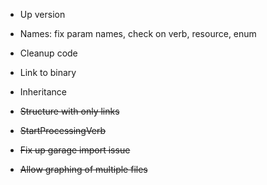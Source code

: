 -   Up version

-   Names: fix param names, check on verb, resource, enum

-   Cleanup code
-   Link to binary

-   Inheritance
-  ~~Structure with only links~~
-  ~~StartProcessingVerb~~
-  ~~Fix up garage import issue~~
-  ~~Allow graphing of multiple files~~
